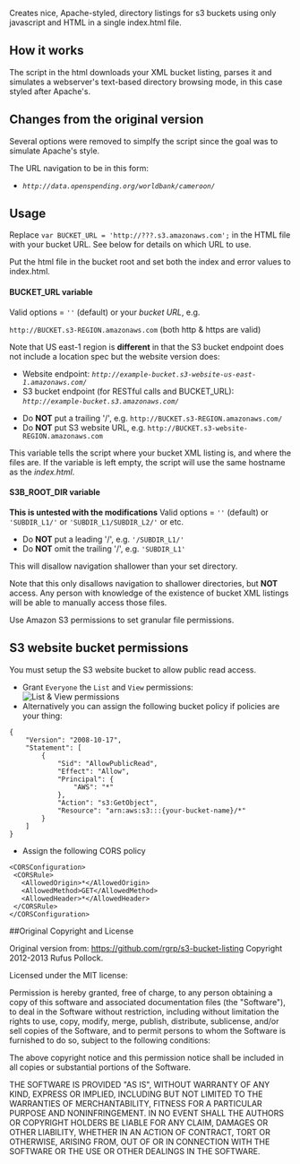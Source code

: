 Creates nice, Apache-styled, directory listings for s3 buckets using only javascript and HTML in a single index.html file.

## How it works
The script in the html downloads your XML bucket listing, parses it and simulates a webserver's text-based directory browsing mode, in this case styled after Apache's.

## Changes from the original version
Several options were removed to simplfy the script since the goal was to simulate Apache's style.  

The URL navigation to be in this form:
- _`http://data.openspending.org/worldbank/cameroon/`_

## Usage

Replace `var BUCKET_URL = 'http://???.s3.amazonaws.com';` in the HTML file with your bucket URL.  See below for details on which URL to use.

Put the html file in the bucket root and set both the index and error values to index.html.

#### BUCKET_URL variable
Valid options = `''` (default) or your _bucket URL_, e.g.

`http://BUCKET.s3-REGION.amazonaws.com` (both http & https are valid)

Note that US east-1 region is **different** in that the S3 bucket endpoint does not include a location spec but the website version does:

* Website endpoint: _`http://example-bucket.s3-website-us-east-1.amazonaws.com/`_
* S3 bucket endpoint (for RESTful calls and BUCKET_URL): _`http://example-bucket.s3.amazonaws.com/`_

- Do __NOT__ put a trailing '/', e.g. `http://BUCKET.s3-REGION.amazonaws.com/`
- Do __NOT__ put S3 website URL, e.g. `http://BUCKET.s3-website-REGION.amazonaws.com`

This variable tells the script where your bucket XML listing is, and where the files are.
If the variable is left empty, the script will use the same hostname as the _index.html_.

#### S3B_ROOT_DIR variable
**This is untested with the modifications**
Valid options = `''` (default) or `'SUBDIR_L1/'` or `'SUBDIR_L1/SUBDIR_L2/'` or etc.

- Do __NOT__ put a leading '/',     e.g. `'/SUBDIR_L1/'`
- Do __NOT__ omit the trailing '/', e.g. `'SUBDIR_L1'`

This will disallow navigation shallower than your set directory.

Note that this only disallows navigation to shallower directories, but __NOT__ access. Any person with knowledge of the existence of bucket XML listings will be able to manually access those files.

Use Amazon S3 permissions to set granular file permissions.

## S3 website bucket permissions

You must setup the S3 website bucket to allow public read access. 

* Grant `Everyone` the `List` and `View` permissions:
![List & View permissions](https://f.cloud.github.com/assets/227505/2409362/46c90dbe-aaad-11e3-9dee-10e967763770.png) 
 * Alternatively you can assign the following bucket policy if policies are your thing:

```
{
    "Version": "2008-10-17",
    "Statement": [
        {
            "Sid": "AllowPublicRead",
            "Effect": "Allow",
            "Principal": {
                "AWS": "*"
            },
            "Action": "s3:GetObject",
            "Resource": "arn:aws:s3:::{your-bucket-name}/*"
        }
    ]
}
```
* Assign the following CORS policy
```
<CORSConfiguration>
 <CORSRule>
   <AllowedOrigin>*</AllowedOrigin>
   <AllowedMethod>GET</AllowedMethod>
   <AllowedHeader>*</AllowedHeader>
 </CORSRule>
</CORSConfiguration>
```

##Original Copyright and License

Original version from: https://github.com/rgrp/s3-bucket-listing
Copyright 2012-2013 Rufus Pollock.

Licensed under the MIT license:

Permission is hereby granted, free of charge, to any person obtaining a copy
of this software and associated documentation files (the "Software"), to deal
in the Software without restriction, including without limitation the rights
to use, copy, modify, merge, publish, distribute, sublicense, and/or sell
copies of the Software, and to permit persons to whom the Software is
furnished to do so, subject to the following conditions:

The above copyright notice and this permission notice shall be included in
all copies or substantial portions of the Software.

THE SOFTWARE IS PROVIDED "AS IS", WITHOUT WARRANTY OF ANY KIND, EXPRESS OR
IMPLIED, INCLUDING BUT NOT LIMITED TO THE WARRANTIES OF MERCHANTABILITY,
FITNESS FOR A PARTICULAR PURPOSE AND NONINFRINGEMENT. IN NO EVENT SHALL THE
AUTHORS OR COPYRIGHT HOLDERS BE LIABLE FOR ANY CLAIM, DAMAGES OR OTHER
LIABILITY, WHETHER IN AN ACTION OF CONTRACT, TORT OR OTHERWISE, ARISING FROM,
OUT OF OR IN CONNECTION WITH THE SOFTWARE OR THE USE OR OTHER DEALINGS IN
THE SOFTWARE.

